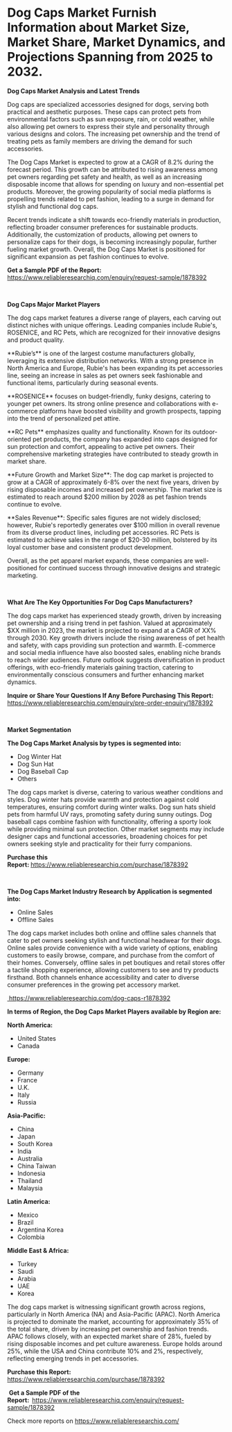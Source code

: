 <p><h1>Dog Caps Market Furnish Information about Market Size, Market Share, Market Dynamics, and Projections Spanning from 2025 to 2032.</h1></p><p><strong>Dog Caps Market Analysis and Latest Trends</strong></p>
<p><p>Dog caps are specialized accessories designed for dogs, serving both practical and aesthetic purposes. These caps can protect pets from environmental factors such as sun exposure, rain, or cold weather, while also allowing pet owners to express their style and personality through various designs and colors. The increasing pet ownership and the trend of treating pets as family members are driving the demand for such accessories.</p><p>The Dog Caps Market is expected to grow at a CAGR of 8.2% during the forecast period. This growth can be attributed to rising awareness among pet owners regarding pet safety and health, as well as an increasing disposable income that allows for spending on luxury and non-essential pet products. Moreover, the growing popularity of social media platforms is propelling trends related to pet fashion, leading to a surge in demand for stylish and functional dog caps.</p><p>Recent trends indicate a shift towards eco-friendly materials in production, reflecting broader consumer preferences for sustainable products. Additionally, the customization of products, allowing pet owners to personalize caps for their dogs, is becoming increasingly popular, further fueling market growth. Overall, the Dog Caps Market is positioned for significant expansion as pet fashion continues to evolve.</p></p>
<p><strong>Get a Sample PDF of the Report:&nbsp;</strong> <a href="https://www.reliableresearchiq.com/enquiry/request-sample/1878392?utm_campaign=2117&utm_medium=2&utm_source=Github&utm_content=ia&utm_term=08022025&utm_id=dog-caps">https://www.reliableresearchiq.com/enquiry/request-sample/1878392</a></p>
<p>&nbsp;</p>
<p><strong>Dog Caps Major Market Players</strong></p>
<p><p>The dog caps market features a diverse range of players, each carving out distinct niches with unique offerings. Leading companies include Rubie's, ROSENICE, and RC Pets, which are recognized for their innovative designs and product quality.</p><p>**Rubie’s** is one of the largest costume manufacturers globally, leveraging its extensive distribution networks. With a strong presence in North America and Europe, Rubie's has been expanding its pet accessories line, seeing an increase in sales as pet owners seek fashionable and functional items, particularly during seasonal events.</p><p>**ROSENICE** focuses on budget-friendly, funky designs, catering to younger pet owners. Its strong online presence and collaborations with e-commerce platforms have boosted visibility and growth prospects, tapping into the trend of personalized pet attire.</p><p>**RC Pets** emphasizes quality and functionality. Known for its outdoor-oriented pet products, the company has expanded into caps designed for sun protection and comfort, appealing to active pet owners. Their comprehensive marketing strategies have contributed to steady growth in market share.</p><p>**Future Growth and Market Size**: The dog cap market is projected to grow at a CAGR of approximately 6-8% over the next five years, driven by rising disposable incomes and increased pet ownership. The market size is estimated to reach around $200 million by 2028 as pet fashion trends continue to evolve.</p><p>**Sales Revenue**: Specific sales figures are not widely disclosed; however, Rubie's reportedly generates over $100 million in overall revenue from its diverse product lines, including pet accessories. RC Pets is estimated to achieve sales in the range of $20-30 million, bolstered by its loyal customer base and consistent product development.</p><p>Overall, as the pet apparel market expands, these companies are well-positioned for continued success through innovative designs and strategic marketing.</p></p>
<p>&nbsp;</p>
<p><strong>What Are The Key Opportunities For Dog Caps Manufacturers?</strong></p>
<p><p>The dog caps market has experienced steady growth, driven by increasing pet ownership and a rising trend in pet fashion. Valued at approximately $XX million in 2023, the market is projected to expand at a CAGR of XX% through 2030. Key growth drivers include the rising awareness of pet health and safety, with caps providing sun protection and warmth. E-commerce and social media influence have also boosted sales, enabling niche brands to reach wider audiences. Future outlook suggests diversification in product offerings, with eco-friendly materials gaining traction, catering to environmentally conscious consumers and further enhancing market dynamics.</p></p>
<p><strong>Inquire or Share Your Questions If Any Before Purchasing This Report:</strong> <a href="https://www.reliableresearchiq.com/enquiry/pre-order-enquiry/1878392?utm_campaign=2117&utm_medium=2&utm_source=Github&utm_content=ia&utm_term=08022025&utm_id=dog-caps">https://www.reliableresearchiq.com/enquiry/pre-order-enquiry/1878392</a></p>
<p>&nbsp;</p>
<p><strong>Market Segmentation</strong></p>
<p><strong>The Dog Caps Market Analysis by types is segmented into:</strong></p>
<p><ul><li>Dog Winter Hat</li><li>Dog Sun Hat</li><li>Dog Baseball Cap</li><li>Others</li></ul></p>
<p><p>The dog caps market is diverse, catering to various weather conditions and styles. Dog winter hats provide warmth and protection against cold temperatures, ensuring comfort during winter walks. Dog sun hats shield pets from harmful UV rays, promoting safety during sunny outings. Dog baseball caps combine fashion with functionality, offering a sporty look while providing minimal sun protection. Other market segments may include designer caps and functional accessories, broadening choices for pet owners seeking style and practicality for their furry companions.</p></p>
<p><strong>Purchase this Report:&nbsp;</strong><a href="https://www.reliableresearchiq.com/purchase/1878392?utm_campaign=2117&utm_medium=2&utm_source=Github&utm_content=ia&utm_term=08022025&utm_id=dog-caps">https://www.reliableresearchiq.com/purchase/1878392</a></p>
<p>&nbsp;</p>
<p><strong>The Dog Caps Market Industry Research by Application is segmented into:</strong></p>
<p><ul><li>Online Sales</li><li>Offline Sales</li></ul></p>
<p><p>The dog caps market includes both online and offline sales channels that cater to pet owners seeking stylish and functional headwear for their dogs. Online sales provide convenience with a wide variety of options, enabling customers to easily browse, compare, and purchase from the comfort of their homes. Conversely, offline sales in pet boutiques and retail stores offer a tactile shopping experience, allowing customers to see and try products firsthand. Both channels enhance accessibility and cater to diverse consumer preferences in the growing pet accessory market.</p></p>
<p><a href="https://www.reliableresearchiq.com/dog-caps-r1878392?utm_campaign=2117&utm_medium=2&utm_source=Github&utm_content=ia&utm_term=08022025&utm_id=dog-caps">&nbsp;https://www.reliableresearchiq.com/dog-caps-r1878392</a></p>
<p><strong>In terms of Region, the Dog Caps Market Players available by Region are:</strong></p>
<p>
    <p> <strong> North America: </strong>
        <ul>
            <li>United States</li>
            <li>Canada</li>
        </ul>
        </p> 
    <p> <strong> Europe: </strong>
        <ul>
            <li>Germany</li>
            <li>France</li>
            <li>U.K.</li>
            <li>Italy</li>
            <li>Russia</li>
        </ul>
        </p> 
    <p> <strong> Asia-Pacific: </strong>
        <ul>
            <li>China</li>
            <li>Japan</li>
            <li>South Korea</li>
            <li>India</li>
            <li>Australia</li>
            <li>China Taiwan</li>
            <li>Indonesia</li>
            <li>Thailand</li>
            <li>Malaysia</li>
        </ul>
        </p> 
    <p> <strong> Latin America: </strong>
        <ul>
            <li>Mexico</li>
            <li>Brazil</li>
            <li>Argentina Korea</li>
            <li>Colombia</li>
        </ul>
        </p> 
    <p> <strong> Middle East & Africa: </strong>
        <ul>
            <li>Turkey</li>
            <li>Saudi</li>
            <li>Arabia</li>
            <li>UAE</li>
            <li>Korea</li>
        </ul>
    </p>
    </p>
<p><p>The dog caps market is witnessing significant growth across regions, particularly in North America (NA) and Asia-Pacific (APAC). North America is projected to dominate the market, accounting for approximately 35% of the total share, driven by increasing pet ownership and fashion trends. APAC follows closely, with an expected market share of 28%, fueled by rising disposable incomes and pet culture awareness. Europe holds around 25%, while the USA and China contribute 10% and 2%, respectively, reflecting emerging trends in pet accessories.</p></p>
<p><strong>Purchase this Report: </strong><a href="https://www.reliableresearchiq.com/purchase/1878392?utm_campaign=2117&utm_medium=2&utm_source=Github&utm_content=ia&utm_term=08022025&utm_id=dog-caps">https://www.reliableresearchiq.com/purchase/1878392</a></p>
<p>&nbsp;<strong>Get a Sample PDF of the Report:&nbsp;&nbsp;</strong><a href="https://www.reliableresearchiq.com/enquiry/request-sample/1878392?utm_campaign=2117&utm_medium=2&utm_source=Github&utm_content=ia&utm_term=08022025&utm_id=dog-caps">https://www.reliableresearchiq.com/enquiry/request-sample/1878392</a></p>
<p><strong></strong></p>
<p>Check more reports on <a href="https://www.reliableresearchiq.com/?utm_campaign=2117&utm_medium=2&utm_source=Github&utm_content=ia&utm_term=08022025&utm_id=dog-caps">https://www.reliableresearchiq.com/</a></p>